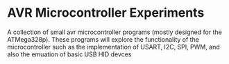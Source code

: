 # AVR Microcontroller Experiments
A collection of small avr microcontroller programs (mostly designed for the ATMega328p). These programs will explore the functionality of the microcontroller such as the implementation of USART, I2C, SPI, PWM, and also the emuation of basic USB HID devces
